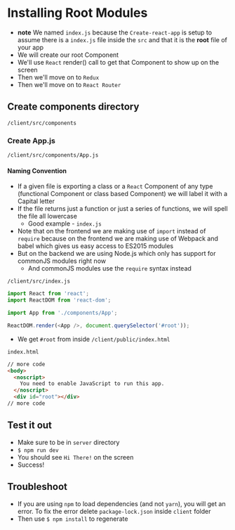 # Installing Root Modules
* **note** We named `index.js` because the `Create-react-app` is setup to assume there is a `index.js` file inside the `src` and that it is the **root** file of your app
* We will create our root Component
* We'll use `React` render() call to get that Component to show up on the screen
* Then we'll move on to `Redux`
* Then we'll move on to `React Router`

## Create components directory
`/client/src/components`

### Create App.js
`/client/src/components/App.js`

#### Naming Convention
* If a given file is exporting a class or a `React` Component of any type (functional Component or class based Component) we will label it with a Capital letter
* If the file returns just a function or just a series of functions, we will spell the file all lowercase
    - Good example - `index.js`
* Note that on the frontend we are making use of `import` instead of `require` because on the frontend we are making use of Webpack and babel which gives us easy access to ES2015 modules
* But on the backend we are using Node.js which only has support for commonJS modules right now
    - And commonJS modules use the `require` syntax instead

`/client/src/index.js`

```js
import React from 'react';
import ReactDOM from 'react-dom';

import App from './components/App';

ReactDOM.render(<App />, document.querySelector('#root'));
```

* We get `#root` from inside `/client/public/index.html`

`index.html`

```html
// more code
<body>
  <noscript>
    You need to enable JavaScript to run this app.
  </noscript>
  <div id="root"></div>
// more code
```

## Test it out
* Make sure to be in `server` directory
* `$ npm run dev`
* You should see `Hi There!` on the screen
* Success!

## Troubleshoot
* If you are using `npm` to load dependencies (and not `yarn`), you will get an error. To fix the error delete `package-lock.json` inside `client` folder
* Then use `$ npm install` to regenerate
